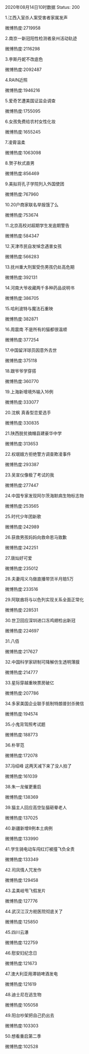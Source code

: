 2020年08月14日10时数据
Status: 200

1.江西入室杀人案受害者家属发声

微博热度:2719958

2.南京一新冠阳性检测者泉州活动轨迹

微博热度:2116298

3.李斯丹妮不改底色

微博热度:2092487

4.RAIN近照

微博热度:1946216

5.爱奇艺遭美国证监会调查

微博热度:1755095

6.女孩免费给农村女性化妆

微博热度:1655245

7.凌霄温柔

微博热度:1063098

8.贺子秋式直男

微博热度:856469

9.美拟将孔子学院列入外国使团

微博热度:767960

10.20户商家联名举报饿了么

微博热度:753674

11.北京高校对超期学生发逾期警告

微博热度:584347

12.天津市民自发悼念遇害女孩

微博热度:566283

13.抚州重大刑案受伤男孩仍处高危期

微博热度:392131

14.河南大爷收藏两千多种药品说明书

微博热度:386705

15.哈利波特与魔法石重映

微博热度:382871

16.周震南 不是所有的猫都很温顺

微博热度:377254

17.中国留洋球员因意外去世

微博热度:375118

18.跟爷爷学穿搭

微博热度:360770

19.上海新增境外输入16例

微博热度:333077

20.沈枫 真香型恋爱选手

微博热度:330835

21.陕西脱贫摘帽县建豪华中学

微博热度:313653

22.权珉娥方拒绝警方调查欺凌事件

微博热度:293387

23.吴宣仪像极了考试的我

微博热度:277447

24.中国专家发现阿尔茨海默病生物标志物

微博热度:253565

25.时代少年团新歌

微博热度:242989

26.获救男孩妈妈向救命恩马致歉

微博热度:242251

27.唐灿好可爱

微博热度:235012

28.夫妻闯义乌做直播带货半月赔5万

微博热度:233516

29.阿联酋将与以色列实现关系全面正常化

微博热度:228531

30.世卫回应深圳进口冻鸡翅检出新冠

微博热度:224697

31.八佰

微博热度:217627

32.中国科学家研制可降解仿生透明薄膜

微博热度:214777

33.星际穿越重映票房破亿

微博热度:207786

34.多家美国企业联手抵制特朗普封杀微信

微博热度:194574

35.小鬼背驾照考试题

微博热度:188773

36.朴宰范

微博热度:172078

37.冯绍峰 这两天减下来了没人拍了

微博热度:161039

38.朱一龙催更重启

微博热度:138369

39.猫主人回应高空坠猫砸晕老人

微博热度:137025

40.新疆新增8例本土病例

微博热度:133990

41.学生骑电动车闯红灯被撞飞负全责

微博热度:133349

42.司凤情人咒发作

微博热度:129458

43.孟美岐甩飞假发片

微博热度:127776

44.武汉江汉方舱医院彻底关了

微博热度:125850

45.四川云瀑

微博热度:122759

46.慰安妇纪念日

微博热度:121673

47.澳大利亚用滞销啤酒发电

微博热度:121619

48.迪士尼在逃生物

微博热度:105058

49.阳台吵架把自己扔出去

微博热度:103303

50.想看重启第二季

微博热度:102528

